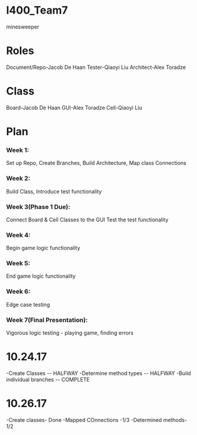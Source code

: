 # I400_Team7
minesweeper
# Roles
Document/Repo-Jacob De Haan
Tester-Qiaoyi Liu
Architect-Alex Toradze
# Class
Board-Jacob De Haan
GUI-Alex Toradze
Cell-Qiaoyi Liu
# Plan
### Week 1:
Set up Repo,
Create Branches,
Build Architecture,
Map class Connections
### Week 2:
Build Class,
Introduce test functionality
### Week 3(Phase 1 Due):
Connect Board & Cell Classes to the GUI
Test the test functionality
### Week 4:
Begin game logic functionality
### Week 5:
End game logic functionality
### Week 6:
Edge case testing
### Week 7(Final Presentation):
Vigorous logic testing - playing game, finding errors


# 10.24.17

-Create Classes -- HALFWAY
-Determine method types -- HALFWAY
-Build individual branches -- COMPLETE

# 10.26.17

-Create classes- Done
-Mapped COnnections -1/3
-Determined methods-1/2
